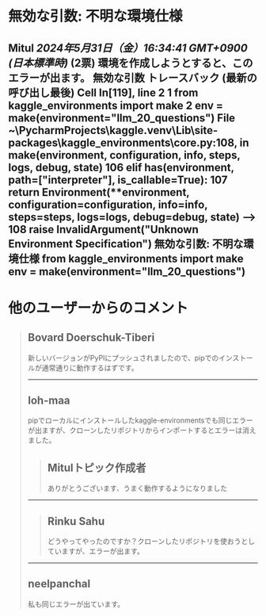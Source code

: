 # 無効な引数: 不明な環境仕様
**Mitul** *2024年5月31日（金）16:34:41 GMT+0900 (日本標準時)* (2票)
環境を作成しようとすると、このエラーが出ます。
無効な引数                           トレースバック (最新の呼び出し最後)
Cell In[119], line 2
      1 from kaggle_environments import make
      2 env = make(environment="llm_20_questions")
File ~\PycharmProjects\kaggle.venv\Lib\site-packages\kaggle_environments\core.py:108, in make(environment, configuration, info, steps, logs, debug, state)
    106 elif has(environment, path=["interpreter"], is_callable=True):
    107     return Environment(**environment, configuration=configuration, info=info, steps=steps, logs=logs, debug=debug, state)
--> 108 raise InvalidArgument("Unknown Environment Specification")
無効な引数: 不明な環境仕様
from kaggle_environments import make
env = make(environment="llm_20_questions")
---
 # 他のユーザーからのコメント
> ## Bovard Doerschuk-Tiberi
> 
> 新しいバージョンがPyPIにプッシュされましたので、pipでのインストールが通常通りに動作するはずです。
> 
> ---
> 
> ## loh-maa
> 
> pipでローカルにインストールしたkaggle-environmentsでも同じエラーが出ますが、クローンしたリポジトリからインポートするとエラーは消えました。
> 
> > ## Mitulトピック作成者
> > 
> > ありがとうございます、うまく動作するようになりました  
> > 
> > 
> --- 
> > ## Rinku Sahu
> > 
> > どうやってやったのですか？クローンしたリポジトリを使おうとしていますが、エラーが出ます。
> > 
> ---
> 
> ## neelpanchal
> 
> 私も同じエラーが出ています。
